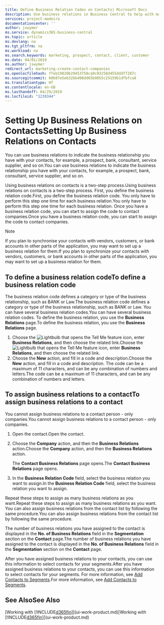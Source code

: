 ```yaml
---
title: Define Business Relation Codes on Contacts| Microsoft Docs
description: Use business relations in Business Central to help with marketing and to indicate the business relationship you have with your  prospects, clients, and customers, for example, a bank or service supplier.
services: project-madeira
documentationcenter: ''
author: jswymer
ms.service: dynamics365-business-central
ms.topic: article
ms.devlang: na
ms.tgt_pltfrm: na
ms.workload: na
ms.search.keywords: marketing, prospect, contact, client, customer
ms.date: 04/01/2019
ms.author: jswymer
redirect_url: marketing-create-contact-companies
ms.openlocfilehash: ffeb19820b29453750ca9c03258d455dddff287c
ms.sourcegitcommit: 60b87e5eb32bb408dd65b9855c29159b1dfbfca8
ms.translationtype: HT
ms.contentlocale: en-GB
ms.lasthandoff: 04/29/2019
ms.locfileid: "1239344"
---
```

# <a name="setting-up-business-relations-on-contacts"></a><span data-ttu-id="25cdb-103">Setting Up Business Relations on Contacts</span><span class="sxs-lookup"><span data-stu-id="25cdb-103">Setting Up Business Relations on Contacts</span></span>
<span data-ttu-id="25cdb-104">You can use business relations to indicate the business relationship you have with your contacts, for example, a prospect, bank, consultant, service supplier, and so on.</span><span class="sxs-lookup"><span data-stu-id="25cdb-104">You can use business relations to indicate the business relationship you have with your contacts, for example, a prospect, bank, consultant, service supplier, and so on.</span></span>

<span data-ttu-id="25cdb-105">Using business relations on contacts is a two-step process.</span><span class="sxs-lookup"><span data-stu-id="25cdb-105">Using business relations on contacts is a two-step process.</span></span> <span data-ttu-id="25cdb-106">First, you define the business relation code.</span><span class="sxs-lookup"><span data-stu-id="25cdb-106">First, you define the business relation code.</span></span> <span data-ttu-id="25cdb-107">You only have to perform this step one time for each business relation.</span><span class="sxs-lookup"><span data-stu-id="25cdb-107">You only have to perform this step one time for each business relation.</span></span> <span data-ttu-id="25cdb-108">Once you have a business relation code, you can start to assign the code to contact companies.</span><span class="sxs-lookup"><span data-stu-id="25cdb-108">Once you have a business relation code, you can start to assign the code to contact companies.</span></span>

> [!NOTE]  
>   <span data-ttu-id="25cdb-109">If you plan to synchronise your contacts with vendors, customers, or bank accounts in other parts of the application, you may want to set up a business relation for them.</span><span class="sxs-lookup"><span data-stu-id="25cdb-109">If you plan to synchronize your contacts with vendors, customers, or bank accounts in other parts of the application, you may want to set up a business relation for them.</span></span>

## <a name="to-define-a-business-relation-code"></a><span data-ttu-id="25cdb-110">To define a business relation code</span><span class="sxs-lookup"><span data-stu-id="25cdb-110">To define a business relation code</span></span>
<span data-ttu-id="25cdb-111">The business relation code defines a category or type of the business relationship, such as BANK or Law.</span><span class="sxs-lookup"><span data-stu-id="25cdb-111">The business relation code defines a category or type of the business relationship, such as BANK or Law.</span></span> <span data-ttu-id="25cdb-112">You can have several business relation codes.</span><span class="sxs-lookup"><span data-stu-id="25cdb-112">You can have several business relation codes.</span></span> <span data-ttu-id="25cdb-113">To define the business relation, you use the **Business Relations** page.</span><span class="sxs-lookup"><span data-stu-id="25cdb-113">To define the business relation, you use the **Business Relations** page.</span></span>

1. <span data-ttu-id="25cdb-114">Choose the ![Lightbulb that opens the Tell Me feature](media/ui-search/search_small.png "Tell me what you want to do") icon, enter **Business Relations**, and then choose the related link.</span><span class="sxs-lookup"><span data-stu-id="25cdb-114">Choose the ![Lightbulb that opens the Tell Me feature](media/ui-search/search_small.png "Tell me what you want to do") icon, enter **Business Relations**, and then choose the related link.</span></span>
2. <span data-ttu-id="25cdb-115">Choose the **New** action, and fill in a code and description.</span><span class="sxs-lookup"><span data-stu-id="25cdb-115">Choose the **New** action, and fill in a code and description.</span></span> <span data-ttu-id="25cdb-116">The code can be a maximum of 11 characters, and can be any combination of numbers and letters.</span><span class="sxs-lookup"><span data-stu-id="25cdb-116">The code can be a maximum of 11 characters, and can be any combination of numbers and letters.</span></span>

## <a name="AssignBusRelContact"></a> <span data-ttu-id="25cdb-117">To assign business relations to a contact</span><span class="sxs-lookup"><span data-stu-id="25cdb-117">To assign business relations to a contact</span></span>
<span data-ttu-id="25cdb-118">You cannot assign business relations to a contact person - only companies.</span><span class="sxs-lookup"><span data-stu-id="25cdb-118">You cannot assign business relations to a contact person - only companies.</span></span>

1. <span data-ttu-id="25cdb-119">Open the contact.</span><span class="sxs-lookup"><span data-stu-id="25cdb-119">Open the contact.</span></span>
2. <span data-ttu-id="25cdb-120">Choose the **Company** action, and then the **Business Relations** action.</span><span class="sxs-lookup"><span data-stu-id="25cdb-120">Choose the **Company** action, and then the **Business Relations** action.</span></span>

    <span data-ttu-id="25cdb-121">The **Contact Business Relations** page opens.</span><span class="sxs-lookup"><span data-stu-id="25cdb-121">The **Contact Business Relations** page opens.</span></span>
3. <span data-ttu-id="25cdb-122">In the **Business Relation Code** field, select the business relation you want to assign.</span><span class="sxs-lookup"><span data-stu-id="25cdb-122">In the **Business Relation Code** field, select the business relation you want to assign.</span></span>

<span data-ttu-id="25cdb-123">Repeat these steps to assign as many business relations as you want.</span><span class="sxs-lookup"><span data-stu-id="25cdb-123">Repeat these steps to assign as many business relations as you want.</span></span> <span data-ttu-id="25cdb-124">You can also assign business relations from the contact list by following the same procedure.</span><span class="sxs-lookup"><span data-stu-id="25cdb-124">You can also assign business relations from the contact list by following the same procedure.</span></span>

<span data-ttu-id="25cdb-125">The number of business relations you have assigned to the contact is displayed in the **No. of Business Relations** field in the **Segmentation** section on the **Contact** page.</span><span class="sxs-lookup"><span data-stu-id="25cdb-125">The number of business relations you have assigned to the contact is displayed in the **No. of Business Relations** field in the **Segmentation** section on the **Contact** page.</span></span>

<span data-ttu-id="25cdb-126">After you have assigned business relations to your contacts, you can use this information to select contacts for your segments.</span><span class="sxs-lookup"><span data-stu-id="25cdb-126">After you have assigned business relations to your contacts, you can use this information to select contacts for your segments.</span></span> <span data-ttu-id="25cdb-127">For more information, see [Add Contacts to Segments](marketing-add-contact-segment.md).</span><span class="sxs-lookup"><span data-stu-id="25cdb-127">For more information, see [Add Contacts to Segments](marketing-add-contact-segment.md).</span></span>

## <a name="see-also"></a><span data-ttu-id="25cdb-128">See Also</span><span class="sxs-lookup"><span data-stu-id="25cdb-128">See Also</span></span>
<span data-ttu-id="25cdb-129">[Working with [!INCLUDE[d365fin](includes/d365fin_md.md)]](ui-work-product.md)</span><span class="sxs-lookup"><span data-stu-id="25cdb-129">[Working with [!INCLUDE[d365fin](includes/d365fin_md.md)]](ui-work-product.md)</span></span>
